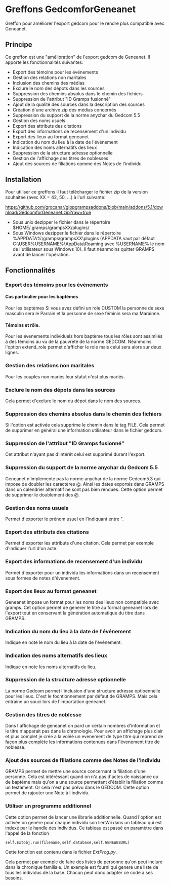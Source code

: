 # Greffons GedcomforGeneanet

Greffon pour améliorer l'export gedcom pour le rendre plus compatible avec Geneanet.

## Principe
Ce greffon est une "amélioration" de l'export gedcom de Geneanet. Il apporte les fonctionnalités suivantes:

* Export des témoins pour les événements
* Gestion des relations non maritales
* Inclusion des chemins des médias
* Exclure le nom des dépots dans les sources
* Suppression des chemins absolus dans le chemin des fichiers
* Suppression de l'attribut "ID Gramps fusionné"
* Ajout de la qualité des sources dans la description des sources
* Création d'une archive zip des médias concernés
* Suppression du support de la norme anychar du Gedcom 5.5
* Gestion des noms usuels
* Export des attributs des citations
* Export des informations de recensement d'un individu
* Export des lieux au format geneanet
* Indication du nom du lieu à la date de l'événement
* Indication des noms alternatifs des lieux
* Suppression de la structure adresse optionnelle
* Gestion de l'affichage des titres de noblesses
* Ajout des sources de filiations comme des Notes de l'individu


## Installation

Pour utiliser ce greffons il faut télécharger le fichier zip de la version souhaitée (avec XX = 42, 50, …) à l'url suivante:

https://github.com/grocanar/glopgrampsaddons/blob/main/addons/5.1/download/GedcomforGeneanet.zip?raw=true
* Sous unix dezipper le fichier dans le répertoire $HOME/.gramps/grampsXX/plugins/
* Sous Windows dezipper le fichier dans le répertoire %APPDATA%\gramps\grampsXX\plugins (APPDATA vaut par défaut C:\USER%USERNAME%\AppData\Roaming avec %USERNAME% le nom de l'utilisateur sous Windows 10). Il faut néanmoins quitter GRAMPS avant de lancer l'opération.

## Fonctionnalités

### Export des témoins pour les événements

#### Cas particulier pour les baptèmes

Pour les baptèmes Si vous avez défini un role CUSTOM la personne de sexe masculin sera le Parrain et la personne de sexe féminin sera ma Marainne.

#### Témoins et rôle.

Pour les évenements individuels hors baptème tous les rôles sont assimilés à des témoins au vu de la pauvreté de la norme GEDCOM. 
Néanmoins l'option extend_role permet d'afficher le role mais celui sera alors sur deux lignes.

### Gestion des relations non maritales
Pour les couples non mariés leur statut n'est plus mariés. 

### Exclure le nom des dépots dans les sources

Cela permet d'exclure le nom du dépot dans le nom des sources.

### Suppression des chemins absolus dans le chemin des fichiers

Si l'option est activée cela supprime le chemin dans le tag FILE. 
Cela permet de supprimer en général une information utilisateur dans le fichier gedcom.

### Suppression de l'attribut "ID Gramps fusionné"

Cet attribut n'ayant pas d'intérêt celui est supprimé durant l'export.

### Suppression du support de la norme anychar du Gedcom 5.5

Geneanet n'implemente pas la norme anychar de la norme Gedcom5.3 qui impose de doubler les caractères @. Ainsi les dates exportés dans GRAMPS dans un calendrier alternatif ne sont pas bien rendues. Cette option permet de supprimer le doublement des @.


### Gestion des noms usuels

Permet d'exporter le prénom usuel en l'indiquant entre ".

### Export des attributs des citations

Permet d'exporter les attributs d'une citation. Cela permet par exemple d'indiquer l'url d'un acte.

### Export des informations de recensement d'un individu

Permet d'exporter pour un individu les informations dans un recensement sous formes de notes d'évenement.
###  Export des lieux au format geneanet
Geneanet impose un format pour les noms des lieux non compatible avec gramps. Cet option permet de generer le titre au format geneanet lors de l'export tout en conservant la génération automatique du titre dans GRAMPS.

### Indication du nom du lieu à la date de l'événement

Indique en note le nom du lieu à la date de l'événement.

### Indication des noms alternatifs des lieux

Indique en note les noms alternatifs du lieu.

### Suppression de la structure adresse optionnelle

La norme Gedcom permet l'inclusion d'une structure adresse optioennelle pour les lieux. C'est le focntionnement par défaut de GRAMPS. Mais cela entraine un souci lors de l'importation geneanet. 

### Gestion des titres de noblesse

Dans l'affichage de geneanet on pard un certain nombres d'information et le titre n'apparait pas dans la chronologie. Pour avoir un affichage plus clair et plus complet je crée a la voléé un evenement de type titre qui reprend de façon plus complète les informations contenues dans l'évenement titre de noblesse.

### Ajout des sources de filiations comme des Notes de l'individu

GRAMPS permet de mettre une source concernant la filiation d'une personne. Cela est intéréssant quand on n'a pas d'actes de naissance ou de baptème mais qu'on a une source permettant d'établir la filiation comme un testament. Or cela n'est pas prévu dans le GEDCOM. Cette option permet de rajouter une Note à l individu.

### Utiliser un programme additionnel

Cette option permet de lancer une librarie additionnelle. 
Quand l'option est activée on genère pour chaque individu son lienWii dans un tableau qui est indexé par le handle des individus. 
Ce tableau est passé en paramètre dans l'appel de la fonction 

```
self.Extobj.run(filename,self.database,self.GENEWEBURL)
```

Cette fonction est contenu dans le fichier *ExtProg.py*.

Cela permet par exemple de faire des listes de personne qu'on peut inclure dans la chronique familiale. 
Un exemple est fourni qui genere une liste de tous les individus de la base. 
Chacun peut donc adapter ce code à ses besoins. 
